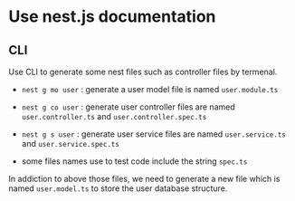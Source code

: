 # Use nest.js documentation

## CLI

Use CLI to generate some nest files such as controller files by termenal.

- `nest g mo user` : generate a user model file is named `user.module.ts`

- `nest g co user` : generate user controller files are named `user.controller.ts` and `user.controller.spec.ts`

- `nest g s user` : generate user service files are named `user.service.ts` and `user.service.spec.ts`

- some files names use to test code include the string `spec.ts`

In addiction to above those files, we need to generate a new file which is named `user.model.ts` to store the user database structure.